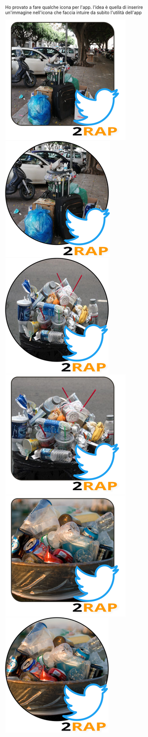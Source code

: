 Ho provato a fare qualche icona per l'app.
l'idea è quella di inserire un'immagine nell'icona che faccia intuire da subito l'utilità dell'app


![](/test_icone/test_01.png)
![](/test_icone/test_02.png)
![](/test_icone/test_03.png)
![](/test_icone/test_04.png)
![](/test_icone/test_05.png)
![](/test_icone/test_06.png)
